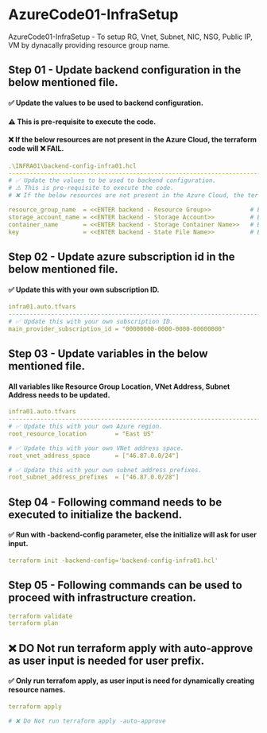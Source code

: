# AzureCode01-InfraSetup
AzureCode01-InfraSetup - To setup RG, Vnet, Subnet, NIC, NSG, Public IP, VM by dynacally providing resource group name.

## Step 01 - Update backend configuration in the below mentioned file.
#### ✅ Update the values to be used to backend configuration.
#### ⚠️ This is pre-requisite to execute the code.
#### ❌ If the below resources are not present in the Azure Cloud, the terraform code will ❌ FAIL.
````yaml
.\INFRA01\backend-config-infra01.hcl
-----------------------------------------------------------------------------------------------------------------
# ✅ Update the values to be used to backend configuration.
# ⚠️ This is pre-requisite to execute the code.
# ❌ If the below resources are not present in the Azure Cloud, the terraform code will ❌ FAIL.

resource_group_name  = <<ENTER backend - Resource Group>>           # Example: "rg-backend"
storage_account_name = <<ENTER backend - Storage Account>>          # Example: "rgbackendtorageaccount"
container_name       = <<ENTER backend - Storage Container Name>>   # Example: "rgbackendstoragecontainer"
key                  = <<ENTER backend - State File Name>>          # Example: "infra01.terraform.tfstate"
````

## Step 02 - Update azure subscription id in the below mentioned file.
#### ✅ Update this with your own subscription ID.
````yaml
infra01.auto.tfvars
-----------------------------------------------------------------------------------------------------------------
# ✅ Update this with your own subscription ID.
main_provider_subscription_id = "00000000-0000-0000-00000000"
````

## Step 03 - Update variables in the below mentioned file.
#### All variables like Resource Group Location, VNet Address, Subnet Address needs to be updated.
````yaml
infra01.auto.tfvars
-----------------------------------------------------------------------------------------------------------------
# ✅ Update this with your own Azure region.
root_resource_location        = "East US"

# ✅ Update this with your own VNet address space.
root_vnet_address_space       = ["46.87.0.0/24"]

# ✅ Update this with your own subnet address prefixes.
root_subnet_address_prefixes  = ["46.87.0.0/28"]
````

## Step 04 - Following command needs to be executed to initialize the backend.
#### ✅ Run with -backend-config parameter, else the initialize will ask for user input.
````yaml
terraform init -backend-config='backend-config-infra01.hcl'
````

## Step 05 - Following commands can be used to proceed with infrastructure creation.
````yaml
terraform validate
terraform plan
````

## ❌ DO Not run terraform apply with auto-approve as user input is needed for user prefix.
#### ✅ Only run terrafom apply, as user input is need for dynamically creating resource names.
````yaml
terraform apply

# ❌ Do Not run terraform apply -auto-approve
````
